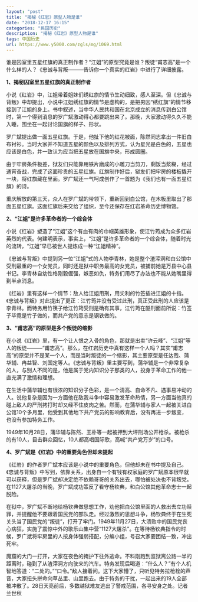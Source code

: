```yaml
---
layout: "post"
title: "揭秘《红岩》原型人物是谁"
date: "2018-12-17 16:15"
categories: "民国历史"
description: "揭秘《红岩》原型人物是谁"
tags: 中国历史
url: https://www.y5000.com/zgls/mg/1069.html
---
```






谁是囚室里五星红旗的真正制作者？“江姐”的原型究竟是谁？叛徒“甫志高”是一个什么样的人？《忠诚与背叛―――告诉你一个真实的红岩》中进行了详细披露。

**1、揭秘囚室里五星红旗的真正制作者**

小说《红岩》中，江姐带着姐妹们绣红旗的情节生动细致，感人至深。但《忠诚与背叛》中却提出，小说中江姐绣红旗的情节是虚构的，是把男囚“绣红旗”的情节移接到了江姐的身上。书中叙述，当中华人民共和国在北京成立的消息传到白公馆时，第一个得到消息的罗广斌激动得心都要跳出来了。那晚，大家激动得久久不能入睡，围坐在一起讨论国旗的样子、形状。

罗广斌提出做一面五星红旗。于是，他扯下他的红花被面，陈然同志拿出一件旧白布衬衫。当时大家并不知道五星的颜色以及排列方式，认为星光是白色的，五星也应该是白色，并一致认为应当把五星放在国旗中央，形成圆圈。

由于牢房条件极差，狱友们只能靠用铁片磨成的小雕刀当剪刀，剩饭当浆糊，经过通宵奋战，完成了这面珍贵的五星红旗。红旗制作好后，狱友们把牢房的楼板撬开一块，将红旗藏在里面。罗广斌还一气呵成创作了一首题为《我们也有一面五星红旗》的诗。

重庆解放的第三天，众人在罗广斌的带领下，重新回到白公馆，在木板里取出了那面五星红旗。这面红旗后来交给了组织，至今还保存在红岩革命历史博物馆。

**2、“江姐”是许多革命者的一个综合体**

小说《红岩》塑造了“江姐”这个有血有肉的巾帼英雄形象，使江竹筠成为众多红岩英烈的代表。何建明表示，事实上，“江姐”是许多革命者的一个综合体，随着时光的流转，“江姐”早已被世人提炼成一种“江姐精神”。

《忠诚与背叛》中提到另一位“江姐”式的人物李青林，她是整个渣滓洞和白公馆中受刑最重的一个女党员，同时还是狱中职务最高的女党员，被捕前她是万县中心县书记。李青林自幼性格刚毅倔强，嫉恶如仇，特务们用尽了办法也不能从她嘴里得到半点消息。

《红岩》里有这样一个情节：敌人给江姐用刑，用尖利的竹签插进江姐的十指。《忠诚与背叛》对此提出了更正：江竹筠并没有受过此刑，真正受此刑的人应该是李青林。而特务用竹筷子给江竹筠受刑是确有其事，江竹筠在酷刑面前所说：竹签子毕竟是竹子做的，而共产党的意志是钢铁做的。

**3、“甫志高”的原型是多个叛徒的缩影**

在小说《红岩》里，有一个让人恨之入骨的角色，那就是出卖“许云峰”、“江姐”等人的叛徒―――“甫志高”。那么，在红岩历史中真有这样一个人吗？其实“甫志高”的原型并不是某一个人，而是当时叛徒的一个缩影，其主要原型是任达哉、蒲华辅、冉益智、刘国定等人。《忠诚与背叛》里主要写到，蒲华辅是一个非常复杂的人，与别人不同的是，他是属于党内知识分子那类的人，投身于革命工作的他一直充满了激情和理想。

在生活中蒲华辅也有很浓的知识分子色彩，是一个清高、自命不凡、遇事易冲动的人。说他复杂是因为一方面他在敌我斗争中容易激发革命热情，另一方面当他真的碰上敌人的严刑拷打时却又经不住皮肉之苦。然而，在蒲华辅与家人一起被关进白公馆10个多月里，他受到其他地下共产党员的影响教育后，没有再进一步叛变，也没有参加特务工作。

1949年10月28日，蒲华辅与陈然、王朴等一起被押到大坪刑场公开枪杀。被枪杀的有10人，目击群众回忆，10人都高唱国际歌，高喊“共产党万岁”的口号。

**4、罗广斌是《红岩》中的重要角色但却未提起**

《红岩》的作者罗广斌本应该是小说中的重要角色，但他却未在书中提及自己。《忠诚与背叛》中写到，依靠关系，出身自一个有钱有权家庭的罗广斌原本很早就可以获释，但是罗广斌却决定绝不依赖哥哥的关系出去，哪怕被处决也不背叛党。在1127大屠杀的当晚，罗广斌成功策反了看守杨钦典，和白公馆其他革命志士一起脱险。

在狱中，罗广斌不断地给杨钦典做思想工作，劝他把白公馆里面的人救出去立功赎罪，并提醒他不要跟着国民党的部队走。经过激烈的思想斗争，杨钦典终于在生死关头当了国民党的“叛徒”，打开了牢门。1949年11月27日，大溃败中的国民党丧心病狂，实施了震惊中外的歌乐山集中营“1127大屠杀”。在等待杨钦典指令的时候，罗广斌将牢房里的人按身体强弱搭配，分编小组，号召大家要团结一致，冲出死牢。

魔窟的大门一打开，大家在夜色的掩护下往外逃命。不料刚跑到监狱离公路一半的距离时，碰到了从渣滓洞方向驶来的汽车。特务发现后喝道：“什么人？”有个人机智地答道：“二处的。”“口令。”敌人接着问。这下大家懵了，只听见特务拉枪栓的声音，大家扭头拼命向草丛里、山里跑去。由于特务的干扰，一起出来的19人全部被冲散了。28日天亮前后，多数越狱难友逃出了警戒范围，各寻安身之处。记者兰世秋
